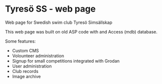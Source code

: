 # Tyresö SS - web page
Web page for Swedish swim club Tyresö Simsällskap

This web page was built on old ASP code with and Access (mdb) database.

Some features:
- Custom CMS
- Volounteer administration
- Signup for small competitions integrated with Grodan
- User administration
- Club records
- Image archive
